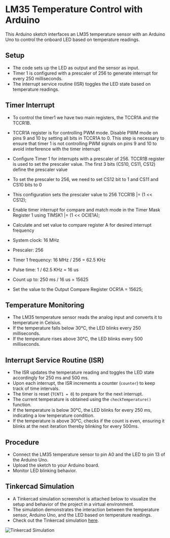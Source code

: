 # LM35 Temperature Control with Arduino

This Arduino sketch interfaces an LM35 temperature sensor with an Arduino Uno to control the onboard LED based on temperature readings. 


## Setup
- The code sets up the LED as output and the sensor as input.
- Timer 1 is configured with a prescaler of 256 to generate interrupt for every 250 milliseconds.
- The interrupt service routine (ISR) toggles the LED state based on temperature readings.

## Timer Interrupt 
- To control the timer1 we have two main registers, the TCCR1A and the TCCR1B.
- TCCR1A register is for controlling PWM mode. Disable PWM mode on pins 9 and 10 by setting all bits in TCCR1A to 0. This step is necessary to ensure that timer 1 is not controlling PWM signals on pins 9 and 10 to avoid interference with the timer interrupt

- Configure Timer 1 for interrupts with a prescaler of 256. TCCR1B register is used to set the prescaler value. The first 3 bits (CS10, CS11, CS12) define the prescaler value
- To set the prescaler to 256, we need to set CS12 bit to 1 and CS11 and CS10 bits to 0
- This configuration sets the prescaler value to 256
  TCCR1B |= (1 << CS12);

- Enable timer interrupt for compare and match mode in the Timer Mask Register 1 using
  TIMSK1 |= (1 << OCIE1A);

- Calculate and set value to compare register A for desired interrupt frequency
- System clock: 16 MHz
- Prescaler: 256
- Timer 1 frequency: 16 MHz / 256 = 62.5 KHz
- Pulse time: 1 / 62.5 KHz = 16 us
- Count up to: 250 ms / 16 us = 15625
- Set the value to the Output Compare Register OCR1A = 15625;

## Temperature Monitoring
- The LM35 temperature sensor reads the analog input and converts it to temperature in Celsius.
- If the temperature falls below 30°C, the LED blinks every 250 milliseconds.
- If the temperature rises above 30°C, the LED blinks every 500 milliseconds.

## Interrupt Service Routine (ISR)
- The ISR updates the temperature reading and toggles the LED state accordingly for 250 ms and 500 ms.
- Upon each interrupt, the ISR increments a counter (`counter`) to keep track of time intervals.
- The timer is reset (`TCNT1 = 0`) to prepare for the next interrupt.
- The current temperature is obtained using the `checkTemperature()` function.
- If the temperature is below 30°C, the LED blinks for every 250 ms, indicating a low temperature condition.
- If the temperature is above 30°C, checks if the count is even, ensuring it blinks at the next iteration thereby blinking for every 500ms.

## Procedure
- Connect the LM35 temperature sensor to pin A0 and the LED to pin 13 of the Arduino Uno.
- Upload the sketch to your Arduino board.
- Monitor LED blinking behavior.

## Tinkercad Simulation
- A Tinkercad simulation screenshot is attached below to visualize the setup and behavior of the project in a virtual environment.
- The simulation demonstrates the interaction between the temperature sensor, Arduino Uno, and the LED based on temperature readings.
- Check out the Tinkercad simulation [here](https://www.tinkercad.com/things/hO9t8GFOT5o-lm35-interface-with-arduino-uno-timer-interrupt?sharecode=vkIi7biMhjhfrOfD4OhYMYCNY2j85iH37Vi5Fm8xEUg).

![Tinkercad Simulation](https://github.com/Ancy-AugustinXavier/LM35-Temperature-Control/assets/161932009/963645f8-da11-470f-8d95-7907b2647764)
